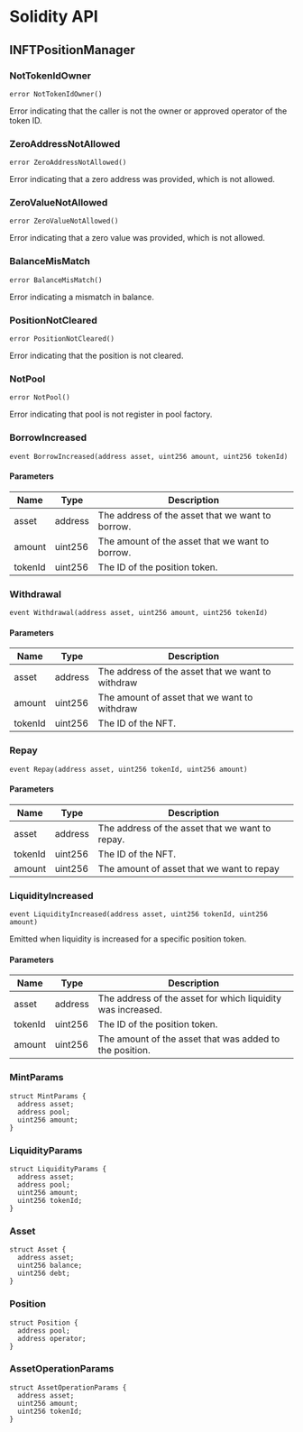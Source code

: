 # Solidity API

## INFTPositionManager

### NotTokenIdOwner

```solidity
error NotTokenIdOwner()
```

Error indicating that the caller is not the owner or approved operator of the token ID.

### ZeroAddressNotAllowed

```solidity
error ZeroAddressNotAllowed()
```

Error indicating that a zero address was provided, which is not allowed.

### ZeroValueNotAllowed

```solidity
error ZeroValueNotAllowed()
```

Error indicating that a zero value was provided, which is not allowed.

### BalanceMisMatch

```solidity
error BalanceMisMatch()
```

Error indicating a mismatch in balance.

### PositionNotCleared

```solidity
error PositionNotCleared()
```

Error indicating that the position is not cleared.

### NotPool

```solidity
error NotPool()
```

Error indicating that pool is not register in pool factory.

### BorrowIncreased

```solidity
event BorrowIncreased(address asset, uint256 amount, uint256 tokenId)
```

#### Parameters

| Name | Type | Description |
| ---- | ---- | ----------- |
| asset | address | The address of the asset that we want to borrow. |
| amount | uint256 | The amount of the asset that we want to borrow. |
| tokenId | uint256 | The ID of the position token. |

### Withdrawal

```solidity
event Withdrawal(address asset, uint256 amount, uint256 tokenId)
```

#### Parameters

| Name | Type | Description |
| ---- | ---- | ----------- |
| asset | address | The address of the asset that we want to withdraw |
| amount | uint256 | The amount of asset that we want to withdraw |
| tokenId | uint256 | The ID of the NFT. |

### Repay

```solidity
event Repay(address asset, uint256 tokenId, uint256 amount)
```

#### Parameters

| Name | Type | Description |
| ---- | ---- | ----------- |
| asset | address | The address of the asset that we want to repay. |
| tokenId | uint256 | The ID of the NFT. |
| amount | uint256 | The amount of asset that we want to repay |

### LiquidityIncreased

```solidity
event LiquidityIncreased(address asset, uint256 tokenId, uint256 amount)
```

Emitted when liquidity is increased for a specific position token.

#### Parameters

| Name | Type | Description |
| ---- | ---- | ----------- |
| asset | address | The address of the asset for which liquidity was increased. |
| tokenId | uint256 | The ID of the position token. |
| amount | uint256 | The amount of the asset that was added to the position. |

### MintParams

```solidity
struct MintParams {
  address asset;
  address pool;
  uint256 amount;
}
```

### LiquidityParams

```solidity
struct LiquidityParams {
  address asset;
  address pool;
  uint256 amount;
  uint256 tokenId;
}
```

### Asset

```solidity
struct Asset {
  address asset;
  uint256 balance;
  uint256 debt;
}
```

### Position

```solidity
struct Position {
  address pool;
  address operator;
}
```

### AssetOperationParams

```solidity
struct AssetOperationParams {
  address asset;
  uint256 amount;
  uint256 tokenId;
}
```

